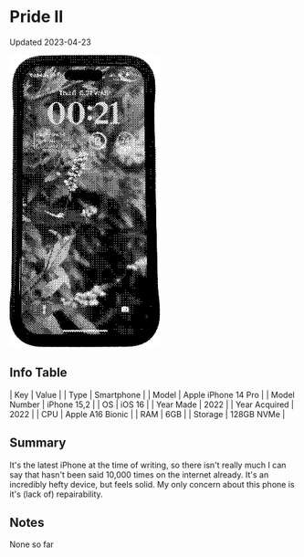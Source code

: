 # Pride II

Updated 2023-04-23

![iPhone 14 Pro from the front](../public/images/devices/pride2.png)

## Info Table

| Key           | Value                       |
| Type          | Smartphone                  |
| Model         | Apple iPhone 14 Pro         |
| Model Number  | iPhone 15,2                 |
| OS            | iOS 16                      |
| Year Made     | 2022                        |
| Year Acquired | 2022                        |
| CPU           | Apple A16 Bionic            |
| RAM           | 6GB                         |
| Storage       | 128GB NVMe                  |

## Summary

It's the latest iPhone at the time of writing, so there isn't really much I can say that hasn't been said 10,000 times on the internet already. It's an incredibly hefty device, but feels solid. My only concern about this phone is it's (lack of) repairability.

## Notes

None so far